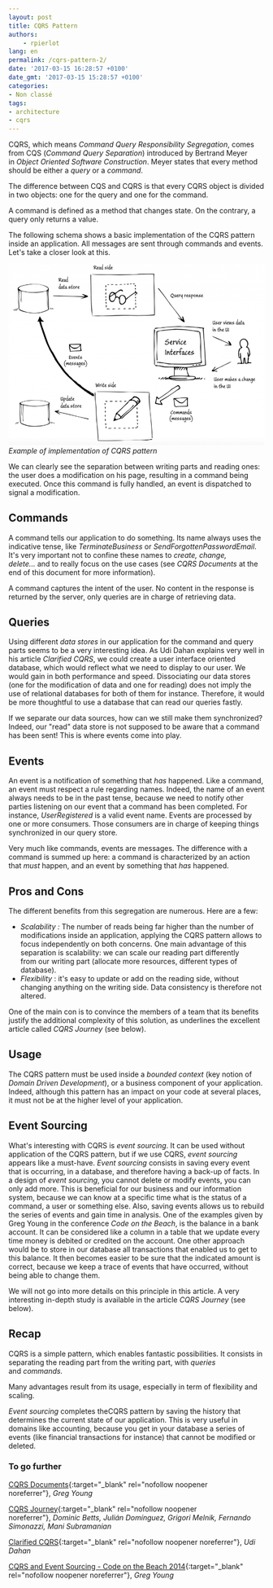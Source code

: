 ```yaml
---
layout: post
title: CQRS Pattern
authors:
    - rpierlot
lang: en
permalink: /cqrs-pattern-2/
date: '2017-03-15 16:28:57 +0100'
date_gmt: '2017-03-15 15:28:57 +0100'
categories:
- Non classé
tags:
- architecture
- cqrs
---
```


CQRS, which means _Command_ _Query Responsibility Segregation_, comes from CQS (_Command Query Separation_) introduced by Bertrand Meyer in _Object Oriented Software Construction_. Meyer states that every method should be either a _query_ or a _command_.

The difference between CQS and CQRS is that every CQRS object is divided in two objects: one for the query and one for the command.

A command is defined as a method that changes state. On the contrary, a query only returns a value.

The following schema shows a basic implementation of the CQRS pattern inside an application. All messages are sent through commands and events. Let's take a closer look at this.

![Example of implementation of CQRS pattern](/assets/2015-04-07-cqrs-pattern/cqrs_pattern.png)
*Example of implementation of CQRS pattern*

We can clearly see the separation between writing parts and reading ones: the user does a modification on his page, resulting in a command being executed. Once this command is fully handled, an event is dispatched to signal a modification.

## Commands

A command tells our application to do something. Its name always uses the indicative tense, like _TerminateBusiness_ or _SendForgottenPasswordEmail_. It's very important not to confine these names to _create, change, delete..._ and to really focus on the use cases (see _CQRS Documents_ at the end of this document for more information).

A command captures the intent of the user. No content in the response is returned by the server, only queries are in charge of retrieving data.

## Queries

Using different _data stores_ in our application for the command and query parts seems to be a very interesting idea. As Udi Dahan explains very well in his article _Clarified CQRS_, we could create a user interface oriented database, which would reflect what we need to display to our user. We would gain in both performance and speed.
Dissociating our data stores (one for the modification of data and one for reading) does not imply the use of relational databases for both of them for instance. Therefore, it would be more thoughtful to use a database that can read our queries fastly.

If we separate our data sources, how can we still make them synchronized? Indeed, our "read" data store is not supposed to be aware that a command has been sent! This is where events come into play.

## Events

An event is a notification of something that _has_ happened. Like a command, an event must respect a rule regarding names. Indeed, the name of an event always needs to be in the past tense, because we need to notify other parties listening on our event that a command has been completed. For instance, _UserRegistered_ is a valid event name.
Events are processed by one or more consumers. Those consumers are in charge of keeping things synchronized in our query store.

Very much like commands, events are messages. The difference with a command is summed up here: a command is characterized by an action that _must_ happen, and an event by something that _has_ happened.

## Pros and Cons

The different benefits from this segregation are numerous. Here are a few:

*   _Scalability :_ The number of reads being far higher than the number of modifications inside an application, applying the CQRS pattern allows to focus independently on both concerns. One main advantage of this separation is scalability: we can scale our reading part differently from our writing part (allocate more resources, different types of database).
*   _Flexibility_ : it's easy to update or add on the reading side, without changing anything on the writing side. Data consistency is therefore not altered.

One of the main con is to convince the members of a team that its benefits justify the additional complexity of this solution, as underlines the excellent article called _CQRS Journey_ (see below).

## Usage

The CQRS pattern must be used inside a _bounded context_ (key notion of _Domain Driven Development_), or a business component of your application. Indeed, although this pattern has an impact on your code at several places, it must not be at the higher level of your application.

## Event Sourcing

What's interesting with CQRS is _event sourcing_. It can be used without application of the CQRS pattern, but if we use CQRS, _event sourcing_ appears like a must-have.
_Event sourcing_ consists in saving every event that is occurring, in a database, and therefore having a back-up of facts. In a design of _event sourcing_, you cannot delete or modify events, you can only add more. This is beneficial for our business and our information system, because we can know at a specific time what is the status of a command, a user or something else. Also, saving events allows us to rebuild the series of events and gain time in analysis.
One of the examples given by Greg Young in the conference _Code on the Beach_, is the balance in a bank account. It can be considered like a column in a table that we update every time money is debited or credited on the account. One other approach would be to store in our database all transactions that enabled us to get to this balance. It then becomes easier to be sure that the indicated amount is correct, because we keep a trace of events that have occurred, without being able to change them.

We will not go into more details on this principle in this article. A very interesting in-depth study is available in the article _CQRS Journey_ (see below).

## Recap

CQRS is a simple pattern, which enables fantastic possibilities. It consists in separating the reading part from the writing part, with _queries_ and _commands._

Many advantages result from its usage, especially in term of flexibility and scaling.

_Event sourcing_ completes theCQRS pattern by saving the history that determines the current state of our application. This is very useful in domains like accounting, because you get in your database a series of events (like financial transactions for instance) that cannot be modified or deleted.

### To go further

[CQRS Documents](https://cqrs.files.wordpress.com/2010/11/cqrs_documents.pdf "CQRS Documents"){:target="_blank" rel="nofollow noopener noreferrer"}, _Greg Young_

[CQRS Journey](https://msdn.microsoft.com/en-us/library/jj554200.aspx "Exploring CQRS and Event Sourcing"){:target="_blank" rel="nofollow noopener noreferrer"}, _Dominic Betts, Julián Domínguez, Grigori Melnik, Fernando Simonazzi, Mani Subramanian_

[Clarified CQRS](http://www.udidahan.com/2009/12/09/clarified-cqrs/){:target="_blank" rel="nofollow noopener noreferrer"}, _Udi Dahan_

[CQRS and Event Sourcing - Code on the Beach 2014](https://www.youtube.com/watch?v=JHGkaShoyNs){:target="_blank" rel="nofollow noopener noreferrer"}, _Greg Young_
